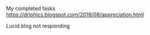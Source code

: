 My completed tasks
https://driphics.blogspot.com/2019/08/appreciation.html

Lucid.blog not responding

